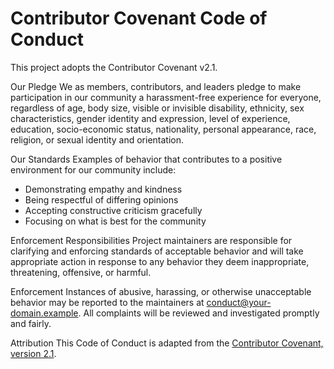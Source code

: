 # Contributor Covenant Code of Conduct

This project adopts the Contributor Covenant v2.1.

Our Pledge
We as members, contributors, and leaders pledge to make participation in our
community a harassment-free experience for everyone, regardless of age, body
size, visible or invisible disability, ethnicity, sex characteristics, gender
identity and expression, level of experience, education, socio-economic status,
nationality, personal appearance, race, religion, or sexual identity and
orientation.

Our Standards
Examples of behavior that contributes to a positive environment for our
community include:
- Demonstrating empathy and kindness
- Being respectful of differing opinions
- Accepting constructive criticism gracefully
- Focusing on what is best for the community

Enforcement Responsibilities
Project maintainers are responsible for clarifying and enforcing standards of
acceptable behavior and will take appropriate action in response to any behavior
they deem inappropriate, threatening, offensive, or harmful.

Enforcement
Instances of abusive, harassing, or otherwise unacceptable behavior may be
reported to the maintainers at conduct@your-domain.example. All complaints will
be reviewed and investigated promptly and fairly.

Attribution
This Code of Conduct is adapted from the [Contributor Covenant, version 2.1](https://www.contributor-covenant.org/version/2/1/code_of_conduct/).

